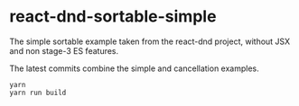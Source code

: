 # react-dnd-sortable-simple

The simple sortable example taken from the react-dnd project, without JSX and
non stage-3 ES features.

The latest commits combine the simple and cancellation examples.

```
yarn
yarn run build
```
